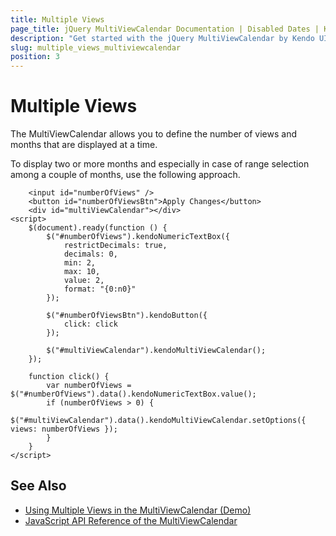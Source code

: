 ```yaml
---
title: Multiple Views
page_title: jQuery MultiViewCalendar Documentation | Disabled Dates | Kendo UI
description: "Get started with the jQuery MultiViewCalendar by Kendo UI and control and manage the number of the visible date ranges in horizontally rendered views."
slug: multiple_views_multiviewcalendar
position: 3
---
```


# Multiple Views

The MultiViewCalendar allows you to define the number of views and months that are displayed at a time.

To display two or more months and especially in case of range selection among a couple of months, use the following approach.

```dojo
    <input id="numberOfViews" />
    <button id="numberOfViewsBtn">Apply Changes</button>
    <div id="multiViewCalendar"></div>
<script>
    $(document).ready(function () {
        $("#numberOfViews").kendoNumericTextBox({
            restrictDecimals: true,
            decimals: 0,
            min: 2,
            max: 10,
            value: 2,
            format: "{0:n0}"
        });

        $("#numberOfViewsBtn").kendoButton({
            click: click
        });

        $("#multiViewCalendar").kendoMultiViewCalendar();
    });

    function click() {
        var numberOfViews = $("#numberOfViews").data().kendoNumericTextBox.value();
        if (numberOfViews > 0) {
            $("#multiViewCalendar").data().kendoMultiViewCalendar.setOptions({ views: numberOfViews });
        }
    }
</script>
```

## See Also

* [Using Multiple Views in the MultiViewCalendar (Demo)](https://demos.telerik.com/kendo-ui/multiviewcalendar/multiple-views)
* [JavaScript API Reference of the MultiViewCalendar](/api/javascript/ui/multiviewcalendar)

